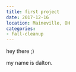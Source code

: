 ```yaml
---
title: first project
date: 2017-12-16
location: Maineville, OH
categories:
- fall-cleanup
---
```

hey there ;)

my name is dalton.
